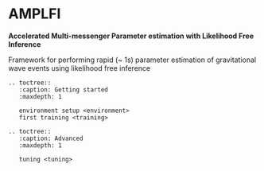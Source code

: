 AMPLFI
======
**Accelerated Multi-messenger Parameter estimation with Likelihood Free Inference**

Framework for performing rapid (~ 1s) parameter estimation of gravitational wave events using likelihood free inference

```{eval-rst}
.. toctree::
   :caption: Getting started
   :maxdepth: 1

   environment setup <environment>
   first training <training>

.. toctree::
   :caption: Advanced
   :maxdepth: 1

   tuning <tuning>
```
